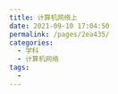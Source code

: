 ```yaml
---
title: 计算机网络上
date: 2021-09-10 17:04:50
permalink: /pages/2ea435/
categories:
  - 学科
  - 计算机网络
tags:
  - 
---
```

